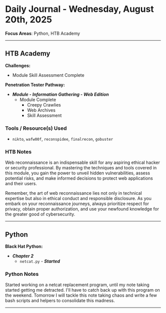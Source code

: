 # Daily Journal - Wednesday, August 20th, 2025

**Focus Areas**: Python, HTB Academy

---

## HTB Academy

**Challenges:**

- Module Skill Assessment Complete

**Penetration Tester Pathway:**

- ***Module - Information Gathering - Web Edition***
  - Module Complete
    - Creepy Crawlies
    - Web Archives
    - Skill Assessment

### Tools / Resource(s) Used

- `nikto`, `wafw00f`, `reconspidee`, `finalrecon`, `gobuster`

### HTB Notes

Web reconnaissance is an indispensable skill for any aspiring ethical hacker or security professional. By mastering the techniques and tools covered in this module, you gain the power to unveil hidden vulnerabilities, assess potential risks, and make informed decisions to protect web applications and their users.

Remember, the art of web reconnaissance lies not only in technical expertise but also in ethical conduct and responsible disclosure. As you embark on your reconnaissance journeys, always prioritize respect for privacy, obtain proper authorization, and use your newfound knowledge for the greater good of cybersecurity.

---

## Python

**Black Hat Python:**

- ***Chapter 2***
  - `netcat.py` - ***Started***

### Python Notes

Started working on a netcat replacement program, until my note taking started getting me detracted. I'll have to catch back up with this program on the weekend. Tomorrow I will tackle this note taking chaos and write a few bash scripts and helpers to consolidate this madness.

---

